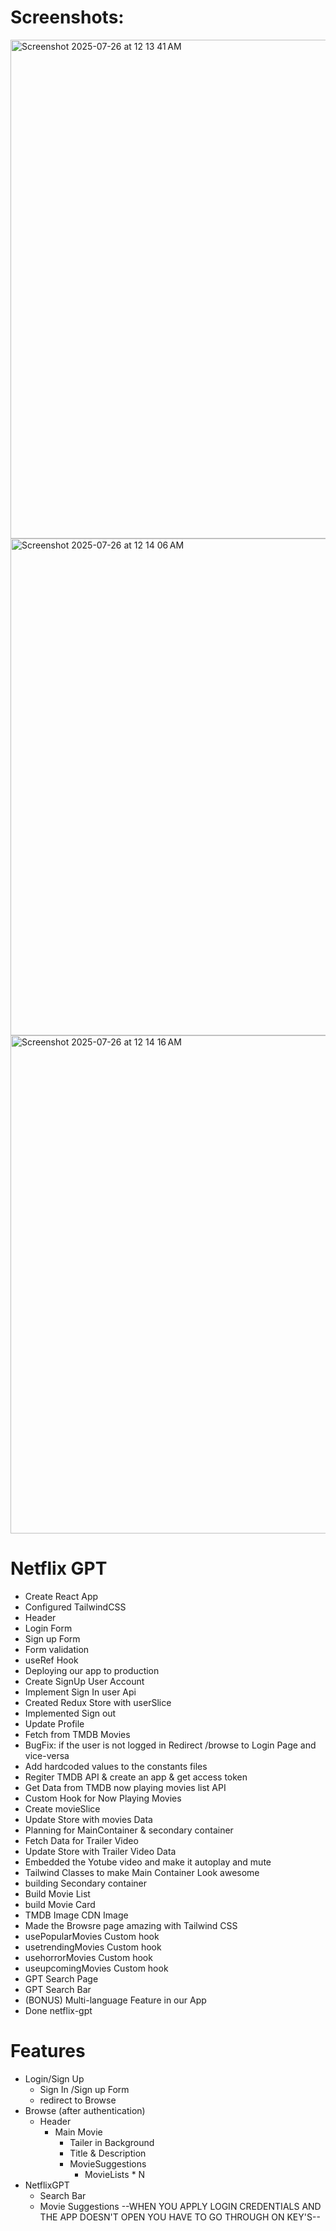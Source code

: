 # Screenshots:
<img width="1470" height="798" alt="Screenshot 2025-07-26 at 12 13 41 AM" src="https://github.com/user-attachments/assets/3eea397b-43bd-4f08-809c-3848eebdd86e" />

<img width="1463" height="795" alt="Screenshot 2025-07-26 at 12 14 06 AM" src="https://github.com/user-attachments/assets/31f898ba-79a5-4402-bbdc-d4a0f0e96827" />

<img width="1470" height="797" alt="Screenshot 2025-07-26 at 12 14 16 AM" src="https://github.com/user-attachments/assets/ed80a520-805f-44bf-b343-239d5ed87e92" />


# Netflix GPT
- Create React App
- Configured TailwindCSS 
- Header
- Login Form
- Sign up Form
- Form validation
- useRef Hook
- Deploying our app to production
- Create SignUp User Account
- Implement Sign In user Api
- Created Redux Store with userSlice
- Implemented Sign out
- Update Profile
- Fetch from TMDB Movies
- BugFix: if the user is not logged in Redirect /browse to Login Page and vice-versa
- Add hardcoded values to the constants files
- Regiter TMDB API & create an app & get access token
- Get Data from TMDB now playing movies list API
- Custom Hook for Now Playing Movies
- Create movieSlice
- Update Store with movies Data
- Planning for MainContainer & secondary container
- Fetch Data for Trailer Video
- Update Store with Trailer Video Data
- Embedded the Yotube video and make it autoplay and mute
- Tailwind Classes to make Main Container Look awesome
- building Secondary container
- Build Movie List
- build Movie Card
- TMDB Image CDN Image
- Made the Browsre page amazing with Tailwind CSS
- usePopularMovies Custom hook
- usetrendingMovies Custom hook
- usehorrorMovies Custom hook
- useupcomingMovies Custom hook
- GPT Search Page
- GPT Search Bar
- (BONUS) Multi-language Feature in our App
- Done netflix-gpt

# Features
- Login/Sign Up
  - Sign In /Sign up Form
  - redirect to Browse
- Browse (after authentication)
  - Header
    - Main Movie
      - Tailer in Background
      - Title & Description
      - MovieSuggestions
        - MovieLists * N
- NetflixGPT
     - Search Bar
     - Movie Suggestions
--WHEN YOU APPLY LOGIN CREDENTIALS AND THE APP DOESN'T OPEN YOU HAVE TO GO THROUGH ON KEY'S--